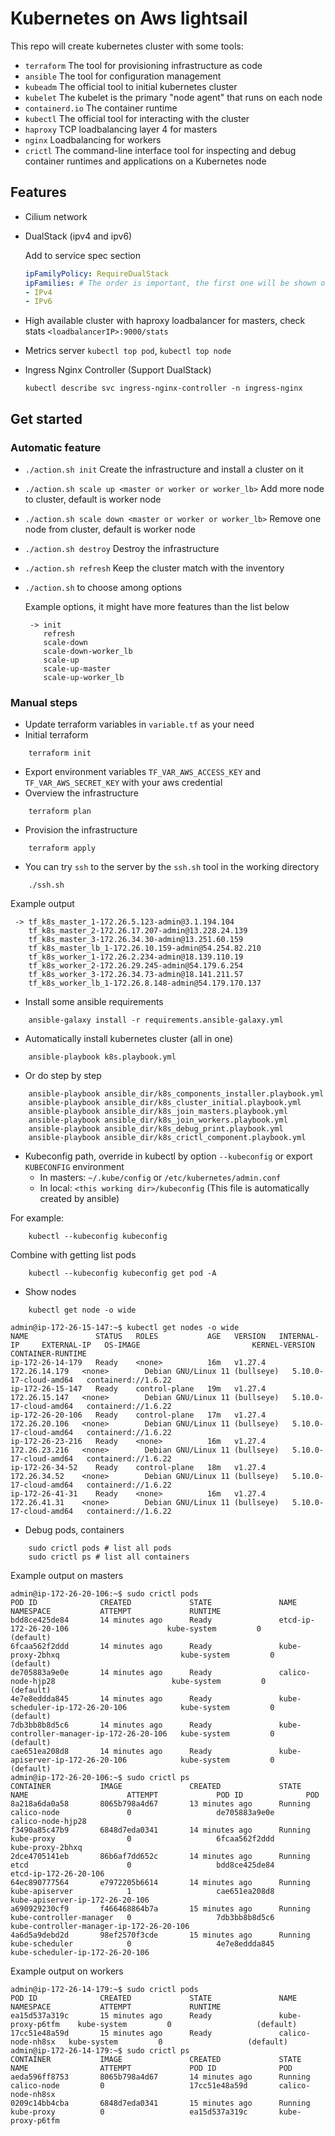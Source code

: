 # Kubernetes on Aws lightsail
This repo will create kubernetes cluster with some tools:
- `terraform`       The tool for provisioning infrastructure as code
- `ansible`         The tool for configuration management
- `kubeadm`         The official tool to initial kubernetes cluster
- `kubelet`         The kubelet is the primary "node agent" that runs on each node
- `containerd.io`   The container runtime
- `kubectl`         The official tool for interacting with the cluster
- `haproxy`         TCP loadbalancing layer 4 for masters
- `nginx`           Loadbalancing for workers
- `crictl`          The command-line interface tool for inspecting and debug container runtimes and applications on a Kubernetes node

## Features
- Cilium network
- DualStack (ipv4 and ipv6)

    Add to service spec section
    ```yaml
    ipFamilyPolicy: RequireDualStack
    ipFamilies: # The order is important, the first one will be shown on the service list
    - IPv4
    - IPv6
    ```
- High available cluster with haproxy loadbalancer for masters, check stats `<loadbalancerIP>:9000/stats`
- Metrics server `kubectl top pod`, `kubectl top node`
- Ingress Nginx Controller (Support DualStack)
    ```shell
    kubectl describe svc ingress-nginx-controller -n ingress-nginx
    ```
## Get started
### Automatic feature
- `./action.sh init` Create the infrastructure and install a cluster on it
- `./action.sh scale up <master or worker or worker_lb>` Add more node to cluster, default is worker node
- `./action.sh scale down <master or worker or worker_lb>` Remove one node from cluster, default is worker node
- `./action.sh destroy` Destroy the infrastructure
- `./action.sh refresh` Keep the cluster match with the inventory
- `./action.sh` to choose among options
    
    Example options, it might have more features than the list below 
    ```shell
     -> init
        refresh
        scale-down
        scale-down-worker_lb
        scale-up
        scale-up-master
        scale-up-worker_lb
    ```
### Manual steps
- Update terraform variables in `variable.tf` as your need
- Initial terraform
```shell
    terraform init
```
- Export environment variables `TF_VAR_AWS_ACCESS_KEY` and `TF_VAR_AWS_SECRET_KEY` with your aws credential
- Overview the infrastructure
```shell
    terraform plan
```
- Provision the infrastructure
```shell
    terraform apply
```
- You can try `ssh` to the server by the `ssh.sh` tool in the working directory
```shell
    ./ssh.sh
```
Example output

     -> tf_k8s_master_1-172.26.5.123-admin@3.1.194.104
        tf_k8s_master_2-172.26.17.207-admin@13.228.24.139
        tf_k8s_master_3-172.26.34.30-admin@13.251.60.159
        tf_k8s_master_lb_1-172.26.10.159-admin@54.254.82.210
        tf_k8s_worker_1-172.26.2.234-admin@18.139.110.19
        tf_k8s_worker_2-172.26.29.245-admin@54.179.6.254
        tf_k8s_worker_3-172.26.34.73-admin@18.141.211.57
        tf_k8s_worker_lb_1-172.26.8.148-admin@54.179.170.137

- Install some ansible requirements
```shell
    ansible-galaxy install -r requirements.ansible-galaxy.yml
```
- Automatically install kubernetes cluster (all in one)
```shell
    ansible-playbook k8s.playbook.yml
```
- Or do step by step
```shell
    ansible-playbook ansible_dir/k8s_components_installer.playbook.yml
    ansible-playbook ansible_dir/k8s_cluster_initial.playbook.yml
    ansible-playbook ansible_dir/k8s_join_masters.playbook.yml
    ansible-playbook ansible_dir/k8s_join_workers.playbook.yml
    ansible-playbook ansible_dir/k8s_debug_print.playbook.yml
    ansible-playbook ansible_dir/k8s_crictl_component.playbook.yml
```

- Kubeconfig path, override in kubectl by option `--kubeconfig` or export `KUBECONFIG` environment
    - In masters: `~/.kube/config` or `/etc/kubernetes/admin.conf`
    - In local: `<this working dir>/kubeconfig` (This file is automatically created by ansible)

For example:
```shell
    kubectl --kubeconfig kubeconfig
```
Combine with getting list pods
```shell
    kubectl --kubeconfig kubeconfig get pod -A
```

- Show nodes
```shell
    kubectl get node -o wide
```

    admin@ip-172-26-15-147:~$ kubectl get nodes -o wide
    NAME               STATUS   ROLES           AGE   VERSION   INTERNAL-IP     EXTERNAL-IP   OS-IMAGE                         KERNEL-VERSION          CONTAINER-RUNTIME
    ip-172-26-14-179   Ready    <none>          16m   v1.27.4   172.26.14.179   <none>        Debian GNU/Linux 11 (bullseye)   5.10.0-17-cloud-amd64   containerd://1.6.22
    ip-172-26-15-147   Ready    control-plane   19m   v1.27.4   172.26.15.147   <none>        Debian GNU/Linux 11 (bullseye)   5.10.0-17-cloud-amd64   containerd://1.6.22
    ip-172-26-20-106   Ready    control-plane   17m   v1.27.4   172.26.20.106   <none>        Debian GNU/Linux 11 (bullseye)   5.10.0-17-cloud-amd64   containerd://1.6.22
    ip-172-26-23-216   Ready    <none>          16m   v1.27.4   172.26.23.216   <none>        Debian GNU/Linux 11 (bullseye)   5.10.0-17-cloud-amd64   containerd://1.6.22
    ip-172-26-34-52    Ready    control-plane   18m   v1.27.4   172.26.34.52    <none>        Debian GNU/Linux 11 (bullseye)   5.10.0-17-cloud-amd64   containerd://1.6.22
    ip-172-26-41-31    Ready    <none>          16m   v1.27.4   172.26.41.31    <none>        Debian GNU/Linux 11 (bullseye)   5.10.0-17-cloud-amd64   containerd://1.6.22

- Debug pods, containers
```shell
    sudo crictl pods # list all pods
    sudo crictl ps # list all containers
```
Example output on masters

    admin@ip-172-26-20-106:~$ sudo crictl pods
    POD ID              CREATED             STATE               NAME                                       NAMESPACE           ATTEMPT             RUNTIME
    bdd8ce425de84       14 minutes ago      Ready               etcd-ip-172-26-20-106                      kube-system         0                   (default)
    6fcaa562f2ddd       14 minutes ago      Ready               kube-proxy-2bhxq                           kube-system         0                   (default)
    de705883a9e0e       14 minutes ago      Ready               calico-node-hjp28                          kube-system         0                   (default)
    4e7e8eddda845       14 minutes ago      Ready               kube-scheduler-ip-172-26-20-106            kube-system         0                   (default)
    7db3bb8b8d5c6       14 minutes ago      Ready               kube-controller-manager-ip-172-26-20-106   kube-system         0                   (default)
    cae651ea208d8       14 minutes ago      Ready               kube-apiserver-ip-172-26-20-106            kube-system         0                   (default)
    admin@ip-172-26-20-106:~$ sudo crictl ps
    CONTAINER           IMAGE               CREATED             STATE               NAME                      ATTEMPT             POD ID              POD
    8a218a6da0a58       8065b798a4d67       13 minutes ago      Running             calico-node               0                   de705883a9e0e       calico-node-hjp28
    f3490a85c47b9       6848d7eda0341       14 minutes ago      Running             kube-proxy                0                   6fcaa562f2ddd       kube-proxy-2bhxq
    2dce4705141eb       86b6af7dd652c       14 minutes ago      Running             etcd                      0                   bdd8ce425de84       etcd-ip-172-26-20-106
    64ec890777564       e7972205b6614       14 minutes ago      Running             kube-apiserver            1                   cae651ea208d8       kube-apiserver-ip-172-26-20-106
    a690929230cf9       f466468864b7a       15 minutes ago      Running             kube-controller-manager   0                   7db3bb8b8d5c6       kube-controller-manager-ip-172-26-20-106
    4a6d5a9debd2d       98ef2570f3cde       15 minutes ago      Running             kube-scheduler            0                   4e7e8eddda845       kube-scheduler-ip-172-26-20-106

Example output on workers

    admin@ip-172-26-14-179:~$ sudo crictl pods
    POD ID              CREATED             STATE               NAME                NAMESPACE           ATTEMPT             RUNTIME
    ea15d537a319c       15 minutes ago      Ready               kube-proxy-p6tfm    kube-system         0                   (default)
    17cc51e48a59d       15 minutes ago      Ready               calico-node-nh8sx   kube-system         0                   (default)
    admin@ip-172-26-14-179:~$ sudo crictl ps
    CONTAINER           IMAGE               CREATED             STATE               NAME                ATTEMPT             POD ID              POD
    aeda596ff8753       8065b798a4d67       14 minutes ago      Running             calico-node         0                   17cc51e48a59d       calico-node-nh8sx
    0209c14bb4cba       6848d7eda0341       15 minutes ago      Running             kube-proxy          0                   ea15d537a319c       kube-proxy-p6tfm
